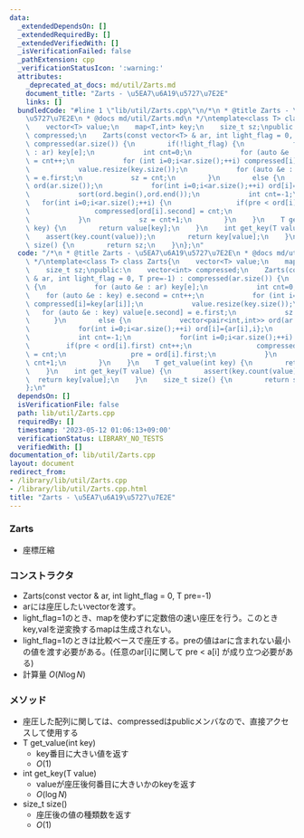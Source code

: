 ```yaml
---
data:
  _extendedDependsOn: []
  _extendedRequiredBy: []
  _extendedVerifiedWith: []
  _isVerificationFailed: false
  _pathExtension: cpp
  _verificationStatusIcon: ':warning:'
  attributes:
    _deprecated_at_docs: md/util/Zarts.md
    document_title: "Zarts - \u5EA7\u6A19\u5727\u7E2E"
    links: []
  bundledCode: "#line 1 \"lib/util/Zarts.cpp\"\n/*\n * @title Zarts - \u5EA7\u6A19\
    \u5727\u7E2E\n * @docs md/util/Zarts.md\n */\ntemplate<class T> class Zarts{\n\
    \    vector<T> value;\n    map<T,int> key;\n    size_t sz;\npublic:\n    vector<int>\
    \ compressed;\n    Zarts(const vector<T> & ar, int light_flag = 0, T pre=-1) :\
    \ compressed(ar.size()) {\n        if(!light_flag) {\n            for (auto &e\
    \ : ar) key[e];\n            int cnt=0;\n            for (auto &e : key) e.second\
    \ = cnt++;\n            for (int i=0;i<ar.size();++i) compressed[i]=key[ar[i]];\n\
    \            value.resize(key.size());\n            for (auto &e : key) value[e.second]\
    \ = e.first;\n            sz = cnt;\n        }\n        else {\n            vector<pair<int,int>>\
    \ ord(ar.size());\n            for(int i=0;i<ar.size();++i) ord[i]={ar[i],i};\n\
    \            sort(ord.begin(),ord.end());\n            int cnt=-1;\n         \
    \   for(int i=0;i<ar.size();++i) {\n                if(pre < ord[i].first) cnt++;\n\
    \                compressed[ord[i].second] = cnt;\n                pre = ord[i].first;\n\
    \            }\n            sz = cnt+1;\n        }\n    }\n    T get_value(int\
    \ key) {\n        return value[key];\n    }\n    int get_key(T value) {\n    \
    \    assert(key.count(value));\n        return key[value];\n    }\n    size_t\
    \ size() {\n        return sz;\n    }\n};\n"
  code: "/*\n * @title Zarts - \u5EA7\u6A19\u5727\u7E2E\n * @docs md/util/Zarts.md\n\
    \ */\ntemplate<class T> class Zarts{\n    vector<T> value;\n    map<T,int> key;\n\
    \    size_t sz;\npublic:\n    vector<int> compressed;\n    Zarts(const vector<T>\
    \ & ar, int light_flag = 0, T pre=-1) : compressed(ar.size()) {\n        if(!light_flag)\
    \ {\n            for (auto &e : ar) key[e];\n            int cnt=0;\n        \
    \    for (auto &e : key) e.second = cnt++;\n            for (int i=0;i<ar.size();++i)\
    \ compressed[i]=key[ar[i]];\n            value.resize(key.size());\n         \
    \   for (auto &e : key) value[e.second] = e.first;\n            sz = cnt;\n  \
    \      }\n        else {\n            vector<pair<int,int>> ord(ar.size());\n\
    \            for(int i=0;i<ar.size();++i) ord[i]={ar[i],i};\n            sort(ord.begin(),ord.end());\n\
    \            int cnt=-1;\n            for(int i=0;i<ar.size();++i) {\n       \
    \         if(pre < ord[i].first) cnt++;\n                compressed[ord[i].second]\
    \ = cnt;\n                pre = ord[i].first;\n            }\n            sz =\
    \ cnt+1;\n        }\n    }\n    T get_value(int key) {\n        return value[key];\n\
    \    }\n    int get_key(T value) {\n        assert(key.count(value));\n      \
    \  return key[value];\n    }\n    size_t size() {\n        return sz;\n    }\n\
    };\n"
  dependsOn: []
  isVerificationFile: false
  path: lib/util/Zarts.cpp
  requiredBy: []
  timestamp: '2023-05-12 01:06:13+09:00'
  verificationStatus: LIBRARY_NO_TESTS
  verifiedWith: []
documentation_of: lib/util/Zarts.cpp
layout: document
redirect_from:
- /library/lib/util/Zarts.cpp
- /library/lib/util/Zarts.cpp.html
title: "Zarts - \u5EA7\u6A19\u5727\u7E2E"
---
```

### Zarts
- 座標圧縮

### コンストラクタ
- Zarts(const vector<T> & ar, int light_flag = 0, T pre=-1)
- arには座圧したいvectorを渡す。
- light_flag=1のとき、mapを使わずに定数倍の速い座圧を行う。このときkey,valを逆変換するmapは生成されない。
- light_flag=1のときは比較ベースで座圧する。preの値はarに含まれない最小の値を渡す必要がある。(任意のar[i]に関して pre < a[i] が成り立つ必要がある)
- 計算量 $O(N\log N)$

### メソッド
- 座圧した配列に関しては、compressedはpublicメンバなので、直接アクセスして使用する
- T get_value(int key)
  - key番目に大きい値を返す 
  - $O(1)$
- int get_key(T value)
  - valueが座圧後何番目に大きいかのkeyを返す
  - $O(\log N)$
- size_t size()
  - 座圧後の値の種類数を返す
  - $O(1)$
